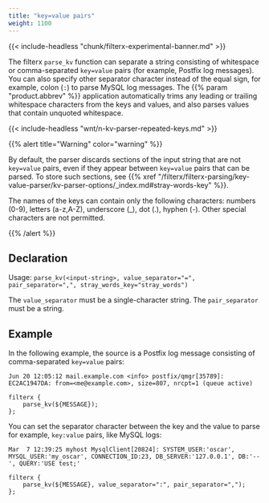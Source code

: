 ```yaml
---
title: "key=value pairs"
weight: 1100
---
```

<!-- This file is under the copyright of Axoflow, and licensed under Apache License 2.0, except for using the Axoflow and AxoSyslog trademarks. -->

{{< include-headless "chunk/filterx-experimental-banner.md" >}}

The filterx `parse_kv` function can separate a string consisting of whitespace or comma-separated `key=value` pairs (for example, Postfix log messages). You can also specify other separator character instead of the equal sign, for example, colon (`:`) to parse MySQL log messages. The {{% param "product.abbrev" %}} application automatically trims any leading or trailing whitespace characters from the keys and values, and also parses values that contain unquoted whitespace.

{{< include-headless "wnt/n-kv-parser-repeated-keys.md" >}}

{{% alert title="Warning" color="warning" %}}

By default, the parser discards sections of the input string that are not `key=value` pairs, even if they appear between `key=value` pairs that can be parsed. To store such sections, see {{% xref "/filterx/filterx-parsing/key-value-parser/kv-parser-options/_index.md#stray-words-key" %}}.

The names of the keys can contain only the following characters: numbers (0-9), letters (a-z,A-Z), underscore (_), dot (.), hyphen (-). Other special characters are not permitted.
<!-- This is more permissive than the names of filterx variables.  -->

{{% /alert %}}

## Declaration

Usage: `parse_kv(<input-string>, value_separator="=", pair_separator=",", stray_words_key="stray_words")`

The `value_separator` must be a single-character string. The `pair_separator` must be a string.

## Example

In the following example, the source is a Postfix log message consisting of comma-separated `key=value` pairs:

```shell
Jun 20 12:05:12 mail.example.com <info> postfix/qmgr[35789]: EC2AC1947DA: from=<me@example.com>, size=807, nrcpt=1 (queue active)
```

```shell
filterx {
    parse_kv(${MESSAGE});
};
```

You can set the separator character between the key and the value to parse for example, `key:value` pairs, like MySQL logs:

```shell
Mar  7 12:39:25 myhost MysqlClient[20824]: SYSTEM_USER:'oscar', MYSQL_USER:'my_oscar', CONNECTION_ID:23, DB_SERVER:'127.0.0.1', DB:'--', QUERY:'USE test;'
```

```shell
filterx {
    parse_kv(${MESSAGE}, value_separator=":", pair_separator=",");
};
```
